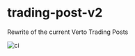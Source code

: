 # trading-post-v2

Rewrite of the current Verto Trading Posts

![ci](https://github.com/t8/trading-post-v2/workflows/ci/badge.svg)
